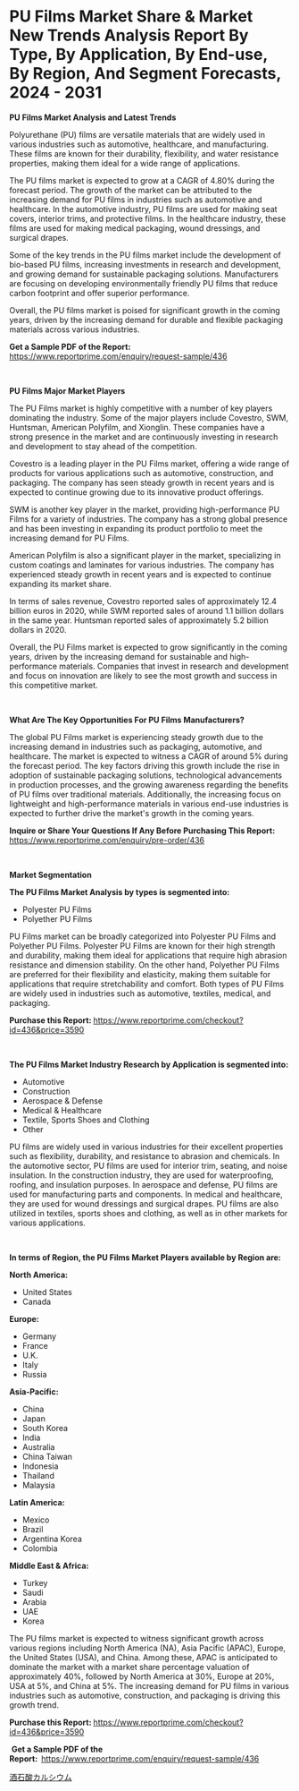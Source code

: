 <p><h1>PU Films Market Share & Market New Trends Analysis Report By Type, By Application, By End-use, By Region, And Segment Forecasts, 2024 - 2031</h1></p><p><strong>PU Films Market Analysis and Latest Trends</strong></p>
<p><p>Polyurethane (PU) films are versatile materials that are widely used in various industries such as automotive, healthcare, and manufacturing. These films are known for their durability, flexibility, and water resistance properties, making them ideal for a wide range of applications.</p><p>The PU films market is expected to grow at a CAGR of 4.80% during the forecast period. The growth of the market can be attributed to the increasing demand for PU films in industries such as automotive and healthcare. In the automotive industry, PU films are used for making seat covers, interior trims, and protective films. In the healthcare industry, these films are used for making medical packaging, wound dressings, and surgical drapes.</p><p>Some of the key trends in the PU films market include the development of bio-based PU films, increasing investments in research and development, and growing demand for sustainable packaging solutions. Manufacturers are focusing on developing environmentally friendly PU films that reduce carbon footprint and offer superior performance.</p><p>Overall, the PU films market is poised for significant growth in the coming years, driven by the increasing demand for durable and flexible packaging materials across various industries.</p></p>
<p><strong>Get a Sample PDF of the Report:&nbsp;</strong> <a href="https://www.reportprime.com/enquiry/request-sample/436">https://www.reportprime.com/enquiry/request-sample/436</a></p>
<p>&nbsp;</p>
<p><strong>PU Films Major Market Players</strong></p>
<p><p>The PU Films market is highly competitive with a number of key players dominating the industry. Some of the major players include Covestro, SWM, Huntsman, American Polyfilm, and Xionglin. These companies have a strong presence in the market and are continuously investing in research and development to stay ahead of the competition.</p><p>Covestro is a leading player in the PU Films market, offering a wide range of products for various applications such as automotive, construction, and packaging. The company has seen steady growth in recent years and is expected to continue growing due to its innovative product offerings.</p><p>SWM is another key player in the market, providing high-performance PU Films for a variety of industries. The company has a strong global presence and has been investing in expanding its product portfolio to meet the increasing demand for PU Films.</p><p>American Polyfilm is also a significant player in the market, specializing in custom coatings and laminates for various industries. The company has experienced steady growth in recent years and is expected to continue expanding its market share.</p><p>In terms of sales revenue, Covestro reported sales of approximately 12.4 billion euros in 2020, while SWM reported sales of around 1.1 billion dollars in the same year. Huntsman reported sales of approximately 5.2 billion dollars in 2020.</p><p>Overall, the PU Films market is expected to grow significantly in the coming years, driven by the increasing demand for sustainable and high-performance materials. Companies that invest in research and development and focus on innovation are likely to see the most growth and success in this competitive market.</p></p>
<p>&nbsp;</p>
<p><strong>What Are The Key Opportunities For PU Films Manufacturers?</strong></p>
<p><p>The global PU Films market is experiencing steady growth due to the increasing demand in industries such as packaging, automotive, and healthcare. The market is expected to witness a CAGR of around 5% during the forecast period. The key factors driving this growth include the rise in adoption of sustainable packaging solutions, technological advancements in production processes, and the growing awareness regarding the benefits of PU films over traditional materials. Additionally, the increasing focus on lightweight and high-performance materials in various end-use industries is expected to further drive the market's growth in the coming years.</p></p>
<p><strong>Inquire or Share Your Questions If Any Before Purchasing This Report:</strong> <a href="https://www.reportprime.com/enquiry/pre-order/436">https://www.reportprime.com/enquiry/pre-order/436</a></p>
<p>&nbsp;</p>
<p><strong>Market Segmentation</strong></p>
<p><strong>The PU Films Market Analysis by types is segmented into:</strong></p>
<p><ul><li>Polyester PU Films</li><li>Polyether PU Films</li></ul></p>
<p><p>PU Films market can be broadly categorized into Polyester PU Films and Polyether PU Films. Polyester PU Films are known for their high strength and durability, making them ideal for applications that require high abrasion resistance and dimension stability. On the other hand, Polyether PU Films are preferred for their flexibility and elasticity, making them suitable for applications that require stretchability and comfort. Both types of PU Films are widely used in industries such as automotive, textiles, medical, and packaging.</p></p>
<p><strong>Purchase this Report:&nbsp;</strong><a href="https://www.reportprime.com/checkout?id=436&price=3590">https://www.reportprime.com/checkout?id=436&price=3590</a></p>
<p>&nbsp;</p>
<p><strong>The PU Films Market Industry Research by Application is segmented into:</strong></p>
<p><ul><li>Automotive</li><li>Construction</li><li>Aerospace & Defense</li><li>Medical & Healthcare</li><li>Textile, Sports Shoes and Clothing</li><li>Other</li></ul></p>
<p><p>PU films are widely used in various industries for their excellent properties such as flexibility, durability, and resistance to abrasion and chemicals. In the automotive sector, PU films are used for interior trim, seating, and noise insulation. In the construction industry, they are used for waterproofing, roofing, and insulation purposes. In aerospace and defense, PU films are used for manufacturing parts and components. In medical and healthcare, they are used for wound dressings and surgical drapes. PU films are also utilized in textiles, sports shoes and clothing, as well as in other markets for various applications.</p></p>
<p>&nbsp;</p>
<p><strong>In terms of Region, the PU Films Market Players available by Region are:</strong></p>
<p>
    <p> <strong> North America: </strong>
        <ul>
            <li>United States</li>
            <li>Canada</li>
        </ul>
        </p> 
    <p> <strong> Europe: </strong>
        <ul>
            <li>Germany</li>
            <li>France</li>
            <li>U.K.</li>
            <li>Italy</li>
            <li>Russia</li>
        </ul>
        </p> 
    <p> <strong> Asia-Pacific: </strong>
        <ul>
            <li>China</li>
            <li>Japan</li>
            <li>South Korea</li>
            <li>India</li>
            <li>Australia</li>
            <li>China Taiwan</li>
            <li>Indonesia</li>
            <li>Thailand</li>
            <li>Malaysia</li>
        </ul>
        </p> 
    <p> <strong> Latin America: </strong>
        <ul>
            <li>Mexico</li>
            <li>Brazil</li>
            <li>Argentina Korea</li>
            <li>Colombia</li>
        </ul>
        </p> 
    <p> <strong> Middle East & Africa: </strong>
        <ul>
            <li>Turkey</li>
            <li>Saudi</li>
            <li>Arabia</li>
            <li>UAE</li>
            <li>Korea</li>
        </ul>
    </p>
    </p>
<p><p>The PU films market is expected to witness significant growth across various regions including North America (NA), Asia Pacific (APAC), Europe, the United States (USA), and China. Among these, APAC is anticipated to dominate the market with a market share percentage valuation of approximately 40%, followed by North America at 30%, Europe at 20%, USA at 5%, and China at 5%. The increasing demand for PU films in various industries such as automotive, construction, and packaging is driving this growth trend.</p></p>
<p><strong>Purchase this Report: </strong><a href="https://www.reportprime.com/checkout?id=436&price=3590">https://www.reportprime.com/checkout?id=436&price=3590</a></p>
<p>&nbsp;<strong>Get a Sample PDF of the Report:&nbsp;&nbsp;</strong><a href="https://www.reportprime.com/enquiry/request-sample/436">https://www.reportprime.com/enquiry/request-sample/436</a></p>
<p><strong></strong></p>
<p><p><a href="https://medium.com/@barbarakss89/%E3%82%AB%E3%83%AB%E3%82%B7%E3%82%A6%E3%83%A0%E3%82%BF%E3%83%AB%E3%83%88%E3%83%AC%E3%83%BC%E3%83%88%E5%B8%82%E5%A0%B4%E5%88%86%E6%9E%90-%E3%81%9D%E3%81%AEcagr-%E5%B8%82%E5%A0%B4%E3%82%BB%E3%82%B0%E3%83%A1%E3%83%B3%E3%83%86%E3%83%BC%E3%82%B7%E3%83%A7%E3%83%B3-%E3%81%8A%E3%82%88%E3%81%B3%E4%B8%96%E7%95%8C%E7%9A%84%E3%81%AA%E6%A5%AD%E7%95%8C%E6%A6%82%E8%A6%81-0bee0fb76463">酒石酸カルシウム</a></p></p>